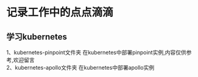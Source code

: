 # 记录工作中的点点滴滴
## 学习kubernetes
1、kubernetes-pinpoint文件夹 在kubernetes中部署pinpoint实例,内容仅供参考,欢迎留言 <br />
2、kubernetes-apollo文件夹 在kubernetes中部署apollo实例<br />

